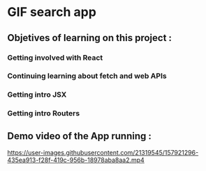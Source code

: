 # GIF search app

## Objetives of learning on this project :

### Getting involved with React

### Continuing learning about fetch and web APIs

### Getting intro JSX

### Getting intro Routers

## Demo video of the App running :



https://user-images.githubusercontent.com/21319545/157921296-435ea913-f28f-419c-956b-18978aba8aa2.mp4

